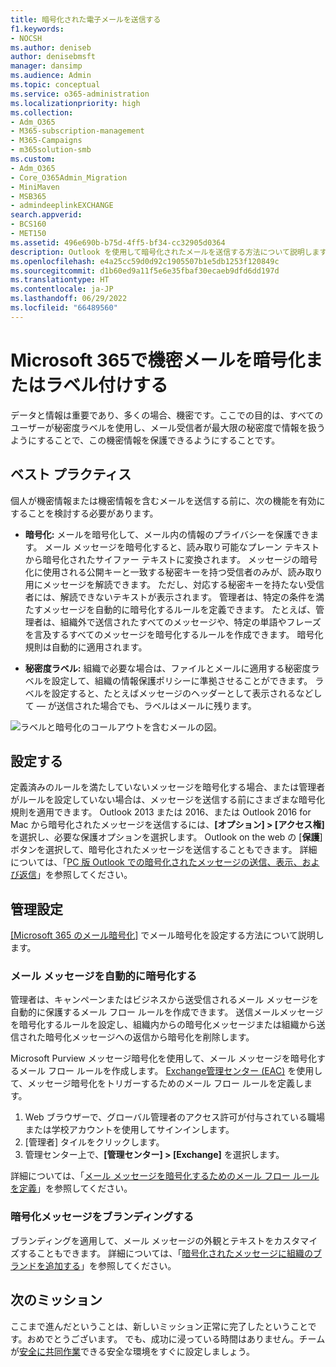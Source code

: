 ```yaml
---
title: 暗号化された電子メールを送信する
f1.keywords:
- NOCSH
ms.author: deniseb
author: denisebmsft
manager: dansimp
ms.audience: Admin
ms.topic: conceptual
ms.service: o365-administration
ms.localizationpriority: high
ms.collection:
- Adm_O365
- M365-subscription-management
- M365-Campaigns
- m365solution-smb
ms.custom:
- Adm_O365
- Core_O365Admin_Migration
- MiniMaven
- MSB365
- admindeeplinkEXCHANGE
search.appverid:
- BCS160
- MET150
ms.assetid: 496e690b-b75d-4ff5-bf34-cc32905d0364
description: Outlook を使用して暗号化されたメールを送信する方法について説明します。
ms.openlocfilehash: e4a25cc59d0d92c1905507b1e5db1253f120849c
ms.sourcegitcommit: d1b60ed9a11f5e6e35fbaf30ecaeb9dfd6dd197d
ms.translationtype: HT
ms.contentlocale: ja-JP
ms.lasthandoff: 06/29/2022
ms.locfileid: "66489560"
---
```

# <a name="encrypt-or-label-your-sensitive-email-in-microsoft-365"></a>Microsoft 365で機密メールを暗号化またはラベル付けする

データと情報は重要であり、多くの場合、機密です。ここでの目的は、すべてのユーザーが秘密度ラベルを使用し、メール受信者が最大限の秘密度で情報を扱うようにすることで、この機密情報を保護できるようにすることです。

## <a name="best-practices"></a>ベスト プラクティス

個人が機密情報または機密情報を含むメールを送信する前に、次の機能を有効にすることを検討する必要があります。

- **暗号化:** メールを暗号化して、メール内の情報のプライバシーを保護できます。 メール メッセージを暗号化すると、読み取り可能なプレーン テキストから暗号化されたサイファー テキストに変換されます。 メッセージの暗号化に使用される公開キーと一致する秘密キーを持つ受信者のみが、読み取り用にメッセージを解読できます。 ただし、対応する秘密キーを持たない受信者には、解読できないテキストが表示されます。 管理者は、特定の条件を満たすメッセージを自動的に暗号化するルールを定義できます。 たとえば、管理者は、組織外で送信されたすべてのメッセージや、特定の単語やフレーズを言及するすべてのメッセージを暗号化するルールを作成できます。 暗号化規則は自動的に適用されます。

- **秘密度ラベル:** 組織で必要な場合は、ファイルとメールに適用する秘密度ラベルを設定して、組織の情報保護ポリシーに準拠させることができます。 ラベルを設定すると、たとえばメッセージのヘッダーとして表示されるなどして &mdash; が送信された場合でも、ラベルはメールに残ります。

![ラベルと暗号化のコールアウトを含むメールの図。](../media/m365-campaign-email-encrypt.png)

## <a name="set-it-up"></a>設定する

定義済みのルールを満たしていないメッセージを暗号化する場合、または管理者がルールを設定していない場合は、メッセージを送信する前にさまざまな暗号化規則を適用できます。 Outlook 2013 または 2016、または Outlook 2016 for Mac から暗号化されたメッセージを送信するには、**[オプション] > [アクセス権]** を選択し、必要な保護オプションを選択します。 Outlook on the web の [**保護**] ボタンを選択して、暗号化されたメッセージを送信することもできます。 詳細については、「[PC 版 Outlook での暗号化されたメッセージの送信、表示、および返信](https://support.microsoft.com/en-us/office/send-view-and-reply-to-encrypted-messages-in-outlook-for-pc-eaa43495-9bbb-4fca-922a-df90dee51980)」を参照してください。

## <a name="admin-settings"></a>管理設定

[[Microsoft 365 のメール暗号化]](../compliance/email-encryption.md) でメール暗号化を設定する方法について説明します。

### <a name="automatically-encrypt-email-messages"></a>メール メッセージを自動的に暗号化する

管理者は、キャンペーンまたはビジネスから送受信されるメール メッセージを自動的に保護するメール フロー ルールを作成できます。 送信メールメッセージを暗号化するルールを設定し、組織内からの暗号化メッセージまたは組織から送信された暗号化メッセージへの返信から暗号化を削除します。

Microsoft Purview メッセージ暗号化を使用して、メール メッセージを暗号化するメール フロー ルールを作成します。 <a href="https://go.microsoft.com/fwlink/p/?linkid=2059104" target="_blank">Exchange管理センター (EAC)</a> を使用して、メッセージ暗号化をトリガーするためのメール フロー ルールを定義します。

1. Web ブラウザーで、グローバル管理者のアクセス許可が付与されている職場または学校アカウントを使用してサインインします。
2. [管理者] タイルをクリックします。
3. 管理センター上で、**[管理センター] > [Exchange]** を選択します。

詳細については、「[メール メッセージを暗号化するためのメール フロー ルールを定義](../compliance/define-mail-flow-rules-to-encrypt-email.md)」を参照してください。

### <a name="brand-your-encryption-messages"></a>暗号化メッセージをブランディングする

ブランディングを適用して、メール メッセージの外観とテキストをカスタマイズすることもできます。 詳細については、「[暗号化されたメッセージに組織のブランドを追加する](../compliance/email-encryption.md)」を参照してください。

## <a name="next-mission"></a>次のミッション

ここまで進んだということは、新しいミッション正常に完了したということです。おめでとうございます。 でも、成功に浸っている時間はありません。チームが[安全に共同作業](m365bp-collaborate-share-securely.md)できる安全な環境をすぐに設定しましょう。